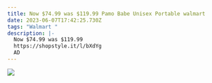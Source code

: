 ```yaml
---
title: Now $74.99 was $119.99 Pamo Babe Unisex Portable walmart
date: 2023-06-07T17:42:25.730Z
tags: "Walmart "
description: |-
  Now $74.99 was $119.99
  https://shopstyle.it/l/bXdYg
  AD
---
```



![](img/screenshot_20230607-200532__01__01__01.jpg)